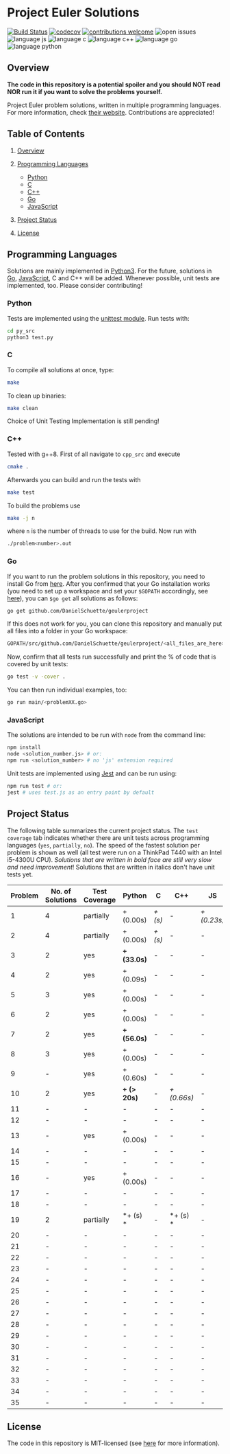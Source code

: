 # Project Euler Solutions

[![Build Status](https://travis-ci.org/PhilippSchuette/projecteuler.svg?branch=master)](https://travis-ci.org/PhilippSchuette/projecteuler) [![codecov](https://codecov.io/gh/PhilippSchuette/projecteuler/branch/master/graph/badge.svg)](https://codecov.io/gh/PhilippSchuette/projecteuler) [![contributions welcome](https://img.shields.io/badge/contributions-welcome-brightgreen.svg?style=flat)](https://github.com/dwyl/esta/issues) ![open issues](https://img.shields.io/github/issues/PhilippSchuette/projecteuler.svg?style=flat) ![language js](https://img.shields.io/badge/Language-JS-blue.svg) ![language c](https://img.shields.io/badge/Language-C-blue.svg) ![language c++](https://img.shields.io/badge/Language-C++-blue.svg) ![language go](https://img.shields.io/badge/Language-Go-blue.svg) ![language python](https://img.shields.io/badge/Language-Python-blue.svg)

## <a name="overview"></a> Overview

**The code in this repository is a potential spoiler and you should NOT read NOR run it if you want to solve the problems yourself.**

Project Euler problem solutions, written in multiple programming languages. For more information, check [their website](https://projecteuler.net/). Contributions are appreciated!

## <a name="toc"></a> Table of Contents

1. [Overview](#overview)

2. [Programming Languages](#langs)

    - [Python](#python)
    - [C](#c)
    - [C++](#cpp)
    - [Go](#go)
    - [JavaScript](#js)

3. [Project Status](#project-status)

4. [License](#license)

## <a name="langs"></a> Programming Languages

Solutions are mainly implemented in [Python3](https://www.python.org/). For the future, solutions in [Go](https://golang.org/), [JavaScript](https://www.javascript.com/), C and C++ will be added. Whenever possible, unit tests are implemented, too. Please consider contributing!

### <a name="python"></a> Python

Tests are implemented using the [unittest module](https://docs.python.org/3/library/unittest.html). Run tests with:

```bash
cd py_src
python3 test.py
```

### <a name="c"></a> C

To compile all solutions at once, type:

```bash
make
```

To clean up binaries:

```bash
make clean
```

Choice of Unit Testing Implementation is still pending!

### <a name="cpp"></a> C++

Tested with g++8. First of all navigate to `cpp_src` and execute

```bash
cmake .
```

Afterwards you can build and run the tests with

```bash
make test
```

To build the problems use

```bash
make -j n
```

where `n` is the number of threads to use for the build.
Now run with

```bash
./problem<number>.out
```

### <a name="go"></a> Go

If you want to run the problem solutions in this repository, you need to install Go from [here](https://golang.org/). After you confirmed that your Go installation works (you need to set up a workspace and set your `$GOPATH` accordingly, see [here](https://golang.org/doc/code.html)), you can `$go get` all solutions as follows:

```bash
go get github.com/DanielSchuette/geulerproject
```

If this does not work for you, you can clone this repository and manually put all files into a folder in your Go workspace:

```bash
GOPATH/src/github.com/DanielSchuette/geulerproject/<all_files_are_here>
```

Now, confirm that all tests run successfully and print the % of code that is covered by unit tests:

```bash
go test -v -cover .
```

You can then run individual examples, too:

```bash
go run main/<problemXX.go>
```

### <a name="js"></a> JavaScript

The solutions are intended to be run with `node` from the command line:

```bash
npm install
node <solution_number.js> # or:
npm run <solution_number> # no 'js' extension required
```

Unit tests are implemented using [Jest](https://jestjs.io/docs/en/getting-started.html) and can be run using:

```bash
npm run test # or:
jest # uses test.js as an entry point by default
```

## <a name="project-status"></a> Project Status

The following table summarizes the current project status. The `test coverage` tab indicates whether there are unit tests across programming languages (`yes`, `partially`, `no`). The speed of the fastest solution per problem is shown as well (all test were run on a ThinkPad T440 with an Intel i5-4300U CPU). *Solutions that are written in bold face are still very slow and need improvement*! Solutions that are written in italics don't have unit tests yet.

| Problem | No. of Solutions | Test Coverage |      Python |     C |       C++ |        JS |    Go |
| ------- | ---------------- | ------------- | ----------- |------ | --------- | --------- | ----- |
|       1 |                4 |     partially |  + (0.00s)  |*+ (s)*|      -    |*+ (0.23s)*| + (s) |
|       2 |                4 |     partially |  + (0.00s)  |*+ (s)*|      -    |    -      | + (s) |
|       3 |                2 |           yes |**+ (33.0s)**| -     |      -    |    -      | + (s) |
|       4 |                2 |           yes |  + (0.09s)  | -     |      -    |    -      | + (s) |
|       5 |                3 |           yes |  + (0.00s)  | -     |      -    |    -      | + (s) |
|       6 |                2 |           yes |  + (0.00s)  | -     |      -    |    -      | + (s) |
|       7 |                2 |           yes |**+ (56.0s)**| -     |      -    |    -      | + (s) |
|       8 |                3 |           yes |  + (0.00s)  | -     |      -    |    -      | + (s) |
|       9 |                - |           yes |  + (0.60s)  | -     |      -    |    -      | + (s) |
|      10 |                2 |           yes |**+ (> 20s)**| -     |*+ (0.66s)*|    -      | + (s) |
|      11 |                - |             - |     -       | -     |      -    |    -      |    -  |
|      12 |                - |             - |     -       | -     |      -    |    -      |    -  |
|      13 |                - |           yes |  + (0.00s)  | -     |      -    |    -      |    -  |
|      14 |                - |             - |     -       | -     |      -    |    -      |    -  |
|      15 |                - |             - |     -       | -     |      -    |    -      |    -  |
|      16 |                - |           yes |  + (0.00s)  | -     |      -    |    -      |    -  |
|      17 |                - |             - |     -       | -     |      -    |    -      |    -  |
|      18 |                - |             - |     -       | -     |      -    |    -      |    -  |
|      19 |                2 |     partially | *+ (s) *    | -     |*+  (s) *  |    -      |    -  |
|      20 |                - |             - |     -       | -     |      -    |    -      |    -  |
|      21 |                - |             - |     -       | -     |      -    |    -      |    -  |
|      22 |                - |             - |     -       | -     |      -    |    -      |    -  |
|      23 |                - |             - |     -       | -     |      -    |    -      |    -  |
|      24 |                - |             - |     -       | -     |      -    |    -      |    -  |
|      25 |                - |             - |     -       | -     |      -    |    -      |    -  |
|      26 |                - |             - |     -       | -     |      -    |    -      |    -  |
|      27 |                - |             - |     -       | -     |      -    |    -      |    -  |
|      28 |                - |             - |     -       | -     |      -    |    -      |    -  |
|      29 |                - |             - |     -       | -     |      -    |    -      |    -  |
|      30 |                - |             - |     -       | -     |      -    |    -      |    -  |
|      31 |                - |             - |     -       | -     |      -    |    -      |    -  |
|      32 |                - |             - |     -       | -     |      -    |    -      |    -  |
|      33 |                - |             - |     -       | -     |      -    |    -      |    -  |
|      34 |                - |             - |     -       | -     |      -    |    -      |    -  |
|      35 |                - |             - |     -       | -     |      -    |    -      |    -  |

## <a name="license"></a> License

The code in this repository is MIT-licensed (see [here](./LICENSE.md) for more information).
